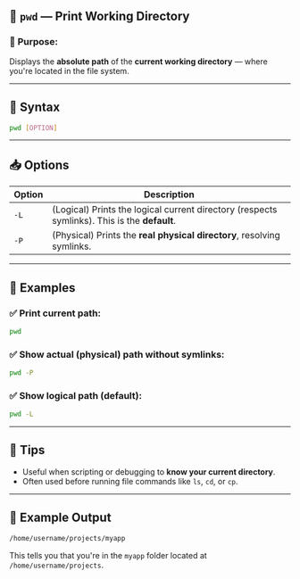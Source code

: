 ## 📍 `pwd` — **Print Working Directory**

### 🔧 **Purpose:**

Displays the **absolute path** of the **current working directory** — where you're located in the file system.

---

## 🧱 **Syntax**

```bash
pwd [OPTION]
```

---

## 📥 **Options**

| Option | Description                                                                                  |
| ------ | -------------------------------------------------------------------------------------------- |
| `-L`   | (Logical) Prints the logical current directory (respects symlinks). This is the **default**. |
| `-P`   | (Physical) Prints the **real physical directory**, resolving symlinks.                       |

---

## 🧪 **Examples**

### ✅ Print current path:

```bash
pwd
```

### ✅ Show actual (physical) path without symlinks:

```bash
pwd -P
```

### ✅ Show logical path (default):

```bash
pwd -L
```

---

## 🧠 Tips

* Useful when scripting or debugging to **know your current directory**.
* Often used before running file commands like `ls`, `cd`, or `cp`.

---

## 📂 Example Output

```bash
/home/username/projects/myapp
```

This tells you that you're in the `myapp` folder located at `/home/username/projects`.
